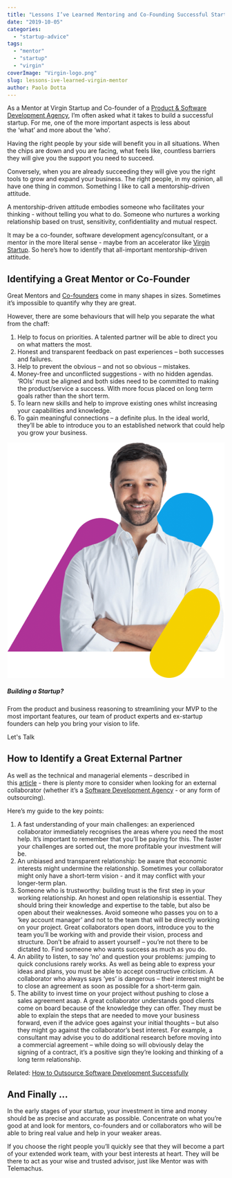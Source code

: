```yaml
---
title: "Lessons I’ve Learned Mentoring and Co-Founding Successful Startups"
date: "2019-10-05"
categories:
  - "startup-advice"
tags:
  - "mentor"
  - "startup"
  - "virgin"
coverImage: "Virgin-logo.png"
slug: lessons-ive-learned-virgin-mentor
author: Paolo Dotta
---
```


As a Mentor at Virgin Startup and Co-founder of a [Product & Software Development Agency](https://altar.io/), I’m often asked what it takes to build a successful startup. For me, one of the more important aspects is less about the ‘what’ and more about the ‘who’.

Having the right people by your side will benefit you in all situations. When the chips are down and you are facing, what feels like, countless barriers they will give you the support you need to succeed.

Conversely, when you are already succeeding they will give you the right tools to grow and expand your business. The right people, in my opinion, all have one thing in common. Something I like to call a mentorship-driven attitude.

A mentorship-driven attitude embodies someone who facilitates your thinking - without telling you what to do. Someone who nurtures a working relationship based on trust, sensitivity, confidentiality and mutual respect.

It may be a co-founder, software development agency/consultant, or a mentor in the more literal sense - maybe from an accelerator like [Virgin Startup](https://www.virginstartup.org/mentoring). So here’s how to identify that all-important mentorship-driven attitude.

## Identifying a Great Mentor or Co-Founder

Great Mentors and [Co-founders](https://altar.io/intellectual-humility-and-the-7-traits-of-great-co-founders/) come in many shapes in sizes. Sometimes it’s impossible to quantify why they are great.

However, there are some behaviours that will help you separate the what from the chaff:

1. Help to focus on priorities. A talented partner will be able to direct you on what matters the most.
2. Honest and transparent feedback on past experiences – both successes and failures.
3. Help to prevent the obvious – and not so obvious – mistakes.
4. Money-free and unconflicted suggestions - with no hidden agendas. ‘ROIs’ must be aligned and both sides need to be committed to making the product/service a success. With more focus placed on long term goals rather than the short term.
5. To learn new skills and help to improve existing ones whilst increasing your capabilities and knowledge.
6. To gain meaningful connections – a definite plus. In the ideal world, they’ll be able to introduce you to an established network that could help you grow your business.

![Daniel, CEO of Altar, Product and Software development company specialising in building MVPs, full custom software development projects & creating UX/UI that is both functional and beautiful](https://raw.githubusercontent.com/vmagellan/altar-blog/main/posts/images/cta-colors-daniel-arms-crossed.png)

##### Building a Startup?

From the product and business reasoning to streamlining your MVP to the most important features, our team of product experts and ex-startup founders can help you bring your vision to life.

Let's Talk

## How to Identify a Great External Partner

As well as the technical and managerial elements – described in this [article](https://altar.io/blog/whats-the-best-way-to-build-your-startup-cto-freelancers-agency/) - there is plenty more to consider when looking for an external collaborator (whether it’s a [Software Development Agency](https://altar.io/should-a-startup-outsource-its-software-development/) - or any form of outsourcing).

Here’s my guide to the key points:

1. A fast understanding of your main challenges: an experienced collaborator immediately recognises the areas where you need the most help. It’s important to remember that you’ll be paying for this. The faster your challenges are sorted out, the more profitable your investment will be.
2. An unbiased and transparent relationship: be aware that economic interests might undermine the relationship. Sometimes your collaborator might only have a short-term vision - and it may conflict with your longer-term plan.
3. Someone who is trustworthy: building trust is the first step in your working relationship. An honest and open relationship is essential. They should bring their knowledge and expertise to the table, but also be open about their weaknesses. Avoid someone who passes you on to a ‘key account manager’ and not to the team that will be directly working on your project. Great collaborators open doors, introduce you to the team you’ll be working with and provide their vision, process and structure. Don’t be afraid to assert yourself – you’re not there to be dictated to. Find someone who wants success as much as you do.
4. An ability to listen, to say ‘no’ and question your problems: jumping to quick conclusions rarely works. As well as being able to express your ideas and plans, you must be able to accept constructive criticism. A collaborator who always says ‘yes’ is dangerous – their interest might be to close an agreement as soon as possible for a short-term gain.
5. The ability to invest time on your project without pushing to close a sales agreement asap. A great collaborator understands good clients come on board because of the knowledge they can offer. They must be able to explain the steps that are needed to move your business forward, even if the advice goes against your initial thoughts – but also they might go against the collaborator’s best interest. For example, a consultant may advise you to do additional research before moving into a commercial agreement – while doing so will obviously delay the signing of a contract, it’s a positive sign they’re looking and thinking of a long term relationship.

Related: [How to Outsource Software Development Successfully](https://altar.io/founders-guide-how-to-outsource-software-development-2020/)

## And Finally …

In the early stages of your startup, your investment in time and money should be as precise and accurate as possible. Concentrate on what you’re good at and look for mentors, co-founders and or collaborators who will be able to bring real value and help in your weaker areas.

If you choose the right people you’ll quickly see that they will become a part of your extended work team, with your best interests at heart. They will be there to act as your wise and trusted advisor, just like Mentor was with Telemachus.
